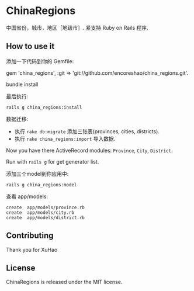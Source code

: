 # ChinaRegions

中国省份，城市，地区［地级市］. 紧支持 Ruby on Rails 程序.
       

## How to use it

添加一下代码到你的 Gemfile:

gem 'china_regions', :git => 'git://github.com/encoreshao/china_regions.git'. 

bundle install

最后执行:

    rails g china_regions:install
   
   数据迁移:
   * 执行 `rake db:migrate` 添加三张表(provinces, cities, districts).
   * 执行 `rake china_regions:import` 导入数据.

   Now you have there ActiveRecord modules: `Province`, `City`, `District`.
   
   Run with `rails g` for get generator list.

添加三个model到你应用中:

    rails g china_regions:model

   查看 app/models:
   
    create  app/models/province.rb
    create  app/models/city.rb
    create  app/models/district.rb
   

## Contributing

Thank you for XuHao


## License

ChinaRegions is released under the MIT license.

